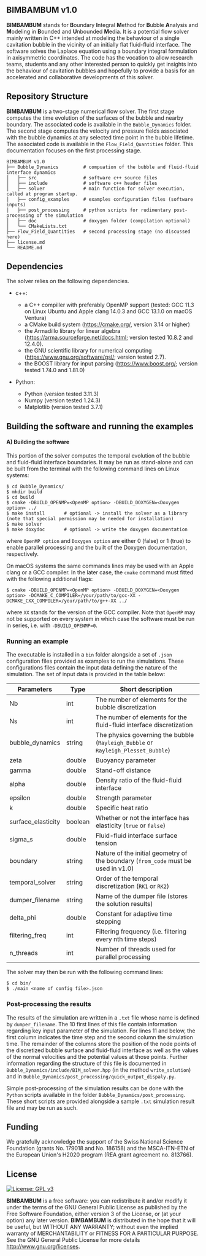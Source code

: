 
## BIMBAMBUM v1.0 

**BIMBAMBUM** stands for **B**oundary **I**ntegral **M**ethod for **B**ubble **A**nalysis and **M**odeling 
in **B**ounded and **U**nbounded **M**edia. It is a potential flow solver mainly written in C++ intended at modeling the behaviour 
 of a single cavitation bubble in the vicinity of an initially flat fluid-fluid interface. The software solves the
 Laplace equation using a boundary integral formulation in axisymmetric coordinates. The code has the vocation to allow 
 research teams, students and any other interested person to quickly get insights into the behaviour of cavitation bubbles
and hopefully to provide a basis for an accelerated and collaborative developments of this solver.

## Repository Structure

**BIMBAMBUM** is a two-stage numerical flow solver. The first stage computes the time evolution of the surfaces of the bubble and 
nearby boundary. The associated code is available in the `Bubble_Dynamics` folder. The second stage computes the velocity and pressure 
fields associated with the bubble dynamics at any selected time point in the bubble lifetime. 
The associated code is available in the `Flow_Field_Quantities` folder. This documentation focuses on the first processing stage.

    BIMBAMBUM v1.0
    ├── Bubble_Dynamics         # compuation of the bubble and fluid-fluid interface dynamics
    │   ├── src                 # software c++ source files
    │   ├── include             # software c++ header files 
    │   ├── solver              # main function for solver execution, called at program startup.
    │   ├── config_examples     # examples configuration files (software inputs)
    │   ├── post_processing     # python scripts for rudimentary post-processing of the simulation
    │   ├── doc                 # doxygen folder (compilation optional)
    │   └── CMakeLists.txt 
    ├── Flow_Field_Quantities   # second processing stage (no discussed here)
    ├── license.md
    └── README.md
    
## Dependencies

The solver relies on the following dependencies.

* c++:
    * a C++ compiller with preferably OpenMP support (tested: GCC 11.3 on Linux Ubuntu and Apple clang 14.0.3 and GCC 13.1.0 on macOS Ventura)
    * a CMake build system (https://cmake.org/, version 3.14 or higher)
    * the Armadillo library for linear algebra (https://arma.sourceforge.net/docs.html; version tested 10.8.2 and 12.4.0).
    * the GNU scientific library for numerical computing (https://www.gnu.org/software/gsl/; version tested 2.7).
    * the BOOST library for input parsing (https://www.boost.org/; version tested 1.74.0 and 1.81.0)

* Python:
    * Python (version tested 3.11.3)
    * Numpy (version tested 1.24.3)
    * Matplotlib (version tested 3.7.1)
    
## Building the software and running the examples

#### A) Building the software

This portion of the solver computes the temporal evolution of the bubble and fluid-fluid interface boundaries. It may be 
run as stand-alone and can be built from the terminal with the following command lines on Linux systems:

```
$ cd Bubble_Dynamics/
$ mkdir build
$ cd build
$ cmake -DBUILD_OPENMP=<OpenMP option> -DBUILD_DOXYGEN=<Doxygen option> ../
$ make install       # optional -> install the solver as a library (note that special permission may be needed for installation)
$ make solver
$ make doxydoc       # optional -> write the doxygen documentation
```
where `OpenMP option` and `Doxygen option` are either 0 (false) or 1 (true) to enable parallel processing
and the built of the Doxygen documentation, respectively.

On macOS systems the same commands lines may be used with an Apple clang or a GCC compiler. In the later case, the `cmake` command 
must fitted with the following additional flags:

```
$ cmake -DBUILD_OPENMP=<OpenMP option> -DBUILD_DOXYGEN=<Doxygen option> -DCMAKE_C_COMPILER=/your/path/to/gcc-XX -DCMAKE_CXX_COMPILER=/your/path/to/g++-XX ../
```

where `XX` stands for the version of the GCC compiler. Note that `OpenMP` may not be supported on every system in which case the software
must be run in series, i.e. with  `-DBUILD_OPENMP=0`.

### Running an example

The executable is installed in a `bin` folder alongside a set of `.json` configuration files provided as examples to run
the simulations. These configurations files contain the input data defining the nature of the simulation. The set of 
input data is provided in the table below:

| Parameters         | Type    | Short description                                                                  |
| -------------------| ------- | ---------------------------------------------------------------------------------- |
| Nb                 | int     | The number of elements for the bubble discretization                               |
| Ns                 | int     | The number of elements for the fluid-fluid interface discretization              |
| bubble_dynamics    | string  | The physics governing the bubble (`Rayleigh_Bubble` or `Rayleigh_Plesset_Bubble`)  |
| zeta               | double  | Buoyancy parameter                                                                 |
| gamma              | double  | Stand-off distance                                                                 |
| alpha              | double  | Density ratio of the fluid-fluid interface                                         |
| epsilon            | double  | Strength parameter                                                                 |
| k                  | double  | Specific heat ratio                                                                |
| surface_elasticity | boolean | Whether or not the interface has elasticity (`true` or `false`)                    |
| sigma_s            | double  | Fluid-fluid interface surface tension                                              |
| boundary           | string  | Nature of the initial geometry of the boundary (`from_code` must be used in v1.0)  |
| temporal_solver    | string  | Order of the temporal discretization (`RK1` or `RK2`)                              |
| dumper_filename    | string  | Name of the dumper file (stores the solution results)                              |
| delta_phi          | double  | Constant for adaptive time stepping                                                |
| filtering_freq     | int     | Filtering frequency (i.e. filtering every nth time steps)                          |
| n_threads          | int     | Number of threads used for parallel processing                                     |


The solver may then be run with the following command lines:

```
$ cd bin/
$ ./main <name of config file>.json
```

### Post-processing the results

The results of the simulation are written in a `.txt` file whose name is defined by `dumper_filename`. The 10 first lines 
of this file contain information regarding key input parameter of the simulation. For lines 11 and below, the first column 
indicates the time step and the second column the simulation time. The remainder of the columns store the position of the node
points of the discretized bubble surface and fluid-fluid interface as well as the values of the normal velocities 
and the potential values at those points. Further information regarding the structure of this file is documented in 
`Bubble_Dynamics/include/BIM_solver.hpp` (in the method `write_solution`) and in `Bubble_Dynamics/post_processing/quick_output_dispaly.py`. 

Simple post-processing of the simulation results can be done with the `Python` scripts available in the folder `Bubble_Dynamics/post_processing`. 
These short scripts are provided alongside a sample `.txt` simulation result file and may be run as such. 


## Funding

We gratefully acknowledge the support of the Swiss National Science Foundation (grants No. 179018 and No. 186158) and the MSCA-ITN-ETN of the European Union's H2020 program (REA grant agreement no. 813766).

## License

[![License: GPL v3](https://img.shields.io/badge/License-GPLv3-blue.svg)](https://www.gnu.org/licenses/gpl-3.0)

**BIMBAMBUM**  is a free software: you can redistribute it and/or modify it under the terms of the GNU General Public License as published by the Free Software Foundation, either version 3 of the License, or (at your option) any later version.
**BIMBAMBUM**  is distributed in the hope that it will be useful, but WITHOUT ANY WARRANTY; without even the implied warranty of MERCHANTABILITY or FITNESS FOR A PARTICULAR PURPOSE. See the GNU General Public License for more details http://www.gnu.org/licenses.

